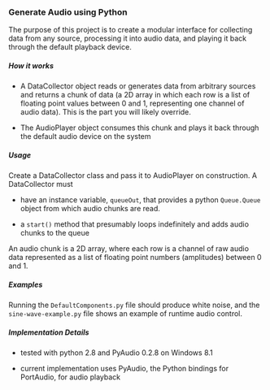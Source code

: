 ### **Generate Audio using Python**

The purpose of this project is to create a modular interface for collecting data from any source, processing it into audio data, and playing it back through the default playback device.

##### **How it works**

* A DataCollector object reads or generates data from arbitrary sources and returns a chunk of data (a 2D array in which each row is a list of floating point values between 0 and 1, representing one channel of audio data). This is the part you will likely override.

* The AudioPlayer object consumes this chunk and plays it back through the default audio device on the system

##### **Usage**

Create a DataCollector class and pass it to AudioPlayer on construction. A DataCollector must

* have an instance variable, `queueOut`, that provides a python `Queue.Queue` object from which audio chunks are read.

* a `start()` method that presumably loops indefinitely and adds audio chunks to the queue

An audio chunk is a 2D array, where each row is a channel of raw audio data represented as a list of floating point numbers (amplitudes) between 0 and 1.

##### **Examples**

Running the `DefaultComponents.py` file should produce white noise, and the `sine-wave-example.py` file shows an example of runtime audio control.

##### **Implementation Details**

* tested with python 2.8 and PyAudio 0.2.8 on Windows 8.1

* current implementation uses PyAudio, the Python bindings for PortAudio, for audio playback
